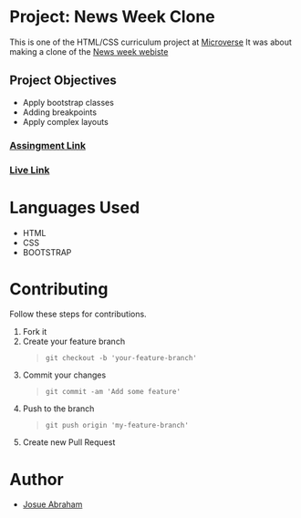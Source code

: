 # Project: News Week Clone

This is one of the HTML/CSS curriculum project at [Microverse](https://www.microverse.org/)
It was about making a clone of the [News week webiste ](https://www.newsweek.com/)

## Project Objectives

- Apply bootstrap classes
- Adding breakpoints
- Apply complex layouts

### [Assingment Link](https://www.theodinproject.com/courses/html5-and-css3/lessons/using-bootstrap)

### [Live Link](https://rawcdn.githack.com/Joecleverman/using-bootstrap/5b4bcf5e3104fe8e7264f2548eb3711249421d81/index.html)

# Languages Used

- HTML
- CSS
- BOOTSTRAP

# Contributing

Follow these steps for contributions.

1. Fork it
2. Create your feature branch
   > `git checkout -b 'your-feature-branch'`
3. Commit your changes
   > `git commit -am 'Add some feature'`
4. Push to the branch
   > `git push origin 'my-feature-branch'`
5. Create new Pull Request

# Author

- [Josue Abraham](https://github.com/Joecleverman)

